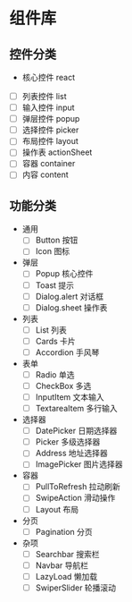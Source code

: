# 组件库

## 控件分类

- 核心控件 react
- [ ] 列表控件 list
- [ ] 输入控件 input
- [ ] 弹层控件 popup
- [ ] 选择控件 picker
- [ ] 布局控件 layout
- [ ] 操作表 actionSheet
- [ ] 容器 container
- [ ] 内容 content

## 功能分类

- 通用
  - [ ] Button 按钮
  - [ ] Icon 图标
- 弹层
  - [ ] Popup 核心控件
  - [ ] Toast 提示
  - [ ] Dialog.alert 对话框
  - [ ] Dialog.sheet 操作表
- 列表
  - [ ] List 列表
  - [ ] Cards 卡片
  - [ ] Accordion 手风琴
- 表单
  - [ ] Radio 单选
  - [ ] CheckBox 多选
  - [ ] InputItem 文本输入
  - [ ] TextareaItem 多行输入
- 选择器
  - [ ] DatePicker 日期选择器
  - [ ] Picker 多级选择器
  - [ ] Address 地址选择器
  - [ ] ImagePicker 图片选择器
- 容器
  - [ ] PullToRefresh 拉动刷新
  - [ ] SwipeAction 滑动操作
  - [ ] Layout 布局
- 分页
  - [ ] Pagination 分页
- 杂项
  - [ ] Searchbar 搜索栏
  - [ ] Navbar 导航栏
  - [ ] LazyLoad 懒加载
  - [ ] SwiperSlider 轮播滚动
